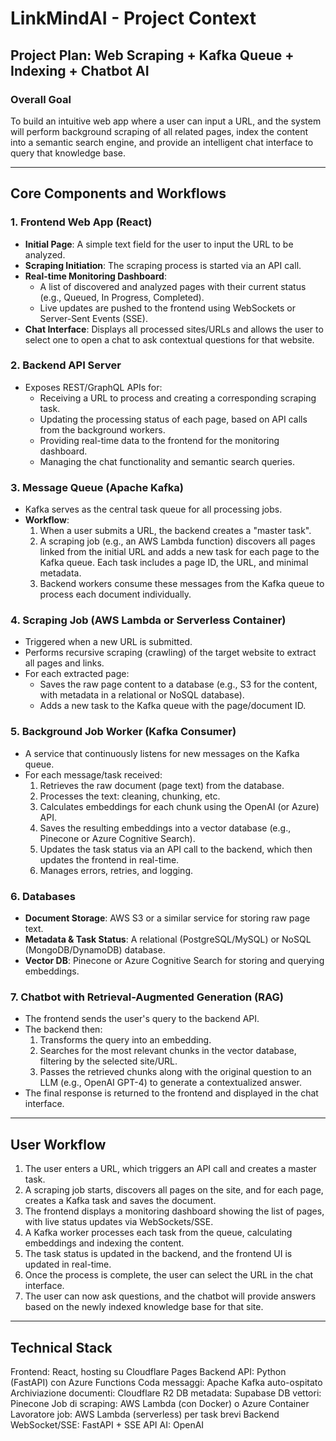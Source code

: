 # LinkMindAI - Project Context

## Project Plan: Web Scraping + Kafka Queue + Indexing + Chatbot AI

### Overall Goal
To build an intuitive web app where a user can input a URL, and the system will perform background scraping of all related pages, index the content into a semantic search engine, and provide an intelligent chat interface to query that knowledge base.

---

## Core Components and Workflows

### 1. Frontend Web App (React)
- **Initial Page**: A simple text field for the user to input the URL to be analyzed.
- **Scraping Initiation**: The scraping process is started via an API call.
- **Real-time Monitoring Dashboard**:
  - A list of discovered and analyzed pages with their current status (e.g., Queued, In Progress, Completed).
  - Live updates are pushed to the frontend using WebSockets or Server-Sent Events (SSE).
- **Chat Interface**: Displays all processed sites/URLs and allows the user to select one to open a chat to ask contextual questions for that website.

### 2. Backend API Server
- Exposes REST/GraphQL APIs for:
  - Receiving a URL to process and creating a corresponding scraping task.
  - Updating the processing status of each page, based on API calls from the background workers.
  - Providing real-time data to the frontend for the monitoring dashboard.
  - Managing the chat functionality and semantic search queries.

### 3. Message Queue (Apache Kafka)
- Kafka serves as the central task queue for all processing jobs.
- **Workflow**:
  1. When a user submits a URL, the backend creates a "master task".
  2. A scraping job (e.g., an AWS Lambda function) discovers all pages linked from the initial URL and adds a new task for each page to the Kafka queue. Each task includes a page ID, the URL, and minimal metadata.
  3. Backend workers consume these messages from the Kafka queue to process each document individually.

### 4. Scraping Job (AWS Lambda or Serverless Container)
- Triggered when a new URL is submitted.
- Performs recursive scraping (crawling) of the target website to extract all pages and links.
- For each extracted page:
  - Saves the raw page content to a database (e.g., S3 for the content, with metadata in a relational or NoSQL database).
  - Adds a new task to the Kafka queue with the page/document ID.

### 5. Background Job Worker (Kafka Consumer)
- A service that continuously listens for new messages on the Kafka queue.
- For each message/task received:
  1. Retrieves the raw document (page text) from the database.
  2. Processes the text: cleaning, chunking, etc.
  3. Calculates embeddings for each chunk using the OpenAI (or Azure) API.
  4. Saves the resulting embeddings into a vector database (e.g., Pinecone or Azure Cognitive Search).
  5. Updates the task status via an API call to the backend, which then updates the frontend in real-time.
  6. Manages errors, retries, and logging.

### 6. Databases
- **Document Storage**: AWS S3 or a similar service for storing raw page text.
- **Metadata & Task Status**: A relational (PostgreSQL/MySQL) or NoSQL (MongoDB/DynamoDB) database.
- **Vector DB**: Pinecone or Azure Cognitive Search for storing and querying embeddings.

### 7. Chatbot with Retrieval-Augmented Generation (RAG)
- The frontend sends the user's query to the backend API.
- The backend then:
  1. Transforms the query into an embedding.
  2. Searches for the most relevant chunks in the vector database, filtering by the selected site/URL.
  3. Passes the retrieved chunks along with the original question to an LLM (e.g., OpenAI GPT-4) to generate a contextualized answer.
- The final response is returned to the frontend and displayed in the chat interface.

---

## User Workflow

1.  The user enters a URL, which triggers an API call and creates a master task.
2.  A scraping job starts, discovers all pages on the site, and for each page, creates a Kafka task and saves the document.
3.  The frontend displays a monitoring dashboard showing the list of pages, with live status updates via WebSockets/SSE.
4.  A Kafka worker processes each task from the queue, calculating embeddings and indexing the content.
5.  The task status is updated in the backend, and the frontend UI is updated in real-time.
6.  Once the process is complete, the user can select the URL in the chat interface.
7.  The user can now ask questions, and the chatbot will provide answers based on the newly indexed knowledge base for that site.

---

## Technical Stack

Frontend: React, hosting su Cloudflare Pages
Backend API: Python (FastAPI) con Azure Functions
Coda messaggi: Apache Kafka auto-ospitato
Archiviazione documenti: Cloudflare R2
DB metadata: Supabase
DB vettori: Pinecone
Job di scraping: AWS Lambda (con Docker) o Azure Container
Lavoratore job: AWS Lambda (serverless) per task brevi
Backend WebSocket/SSE: FastAPI + SSE
API AI: OpenAI